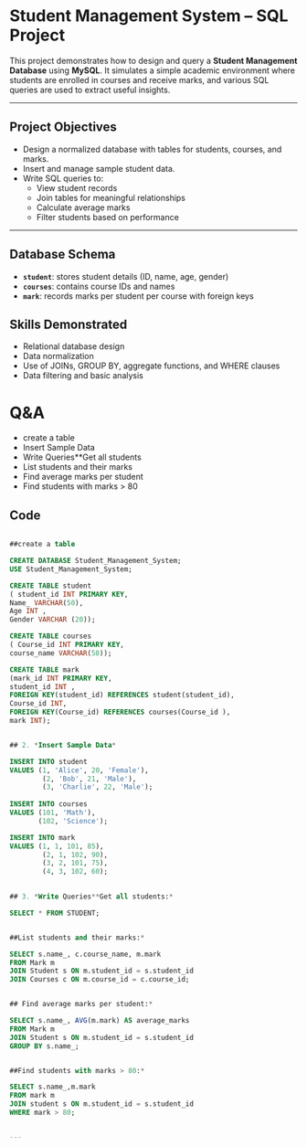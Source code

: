 # Student Management System – SQL Project

This project demonstrates how to design and query a **Student Management Database** using **MySQL**. It simulates a simple academic environment where students are enrolled in courses and receive marks, and various SQL queries are used to extract useful insights.

---

##  Project Objectives

- Design a normalized database with tables for students, courses, and marks.
- Insert and manage sample student data.
- Write SQL queries to:
  - View student records
  - Join tables for meaningful relationships
  - Calculate average marks
  - Filter students based on performance

---

##  Database Schema

- **`student`**: stores student details (ID, name, age, gender)
- **`courses`**: contains course IDs and names
- **`mark`**: records marks per student per course with foreign keys

##  Skills Demonstrated

- Relational database design
- Data normalization
- Use of JOINs, GROUP BY, aggregate functions, and WHERE clauses
- Data filtering and basic analysis
  
# Q&A

- create a table
- Insert Sample Data
- Write Queries**Get all students
- List students and their marks
- Find average marks per student
- Find students with marks > 80



## Code

 
``` sql

##create a table

CREATE DATABASE Student_Management_System;
USE Student_Management_System;

CREATE TABLE student
( student_id INT PRIMARY KEY,
Name_ VARCHAR(50),
Age INT ,
Gender VARCHAR (20));

CREATE TABLE courses
( Course_id INT PRIMARY KEY,
course_name VARCHAR(50));

CREATE TABLE mark
(mark_id INT PRIMARY KEY,
student_id INT ,
FOREIGN KEY(student_id) REFERENCES student(student_id),
Course_id INT,
FOREIGN KEY(Course_id) REFERENCES courses(Course_id ),
mark INT);


## 2. *Insert Sample Data*

INSERT INTO student
VALUES (1, 'Alice', 20, 'Female'),
		(2, 'Bob', 21, 'Male'),
	    (3, 'Charlie', 22, 'Male');
        
INSERT INTO courses
VALUES (101, 'Math'),
	   (102, 'Science');

INSERT INTO mark
VALUES (1, 1, 101, 85),
		(2, 1, 102, 90),
		(3, 2, 101, 75),
		(4, 3, 102, 60);
        

## 3. *Write Queries**Get all students:*        

SELECT * FROM STUDENT;


##List students and their marks:*

SELECT s.name_, c.course_name, m.mark
FROM Mark m
JOIN Student s ON m.student_id = s.student_id
JOIN Courses c ON m.course_id = c.course_id;


## Find average marks per student:*

SELECT s.name_, AVG(m.mark) AS average_marks
FROM Mark m
JOIN Student s ON m.student_id = s.student_id
GROUP BY s.name_;


##Find students with marks > 80:*

SELECT s.name_,m.mark
FROM mark m
JOIN student s ON m.student_id = s.student_id
WHERE mark > 80;


---




